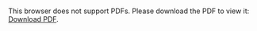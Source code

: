 <object data="christ-in-song/CIS1908pdfs/526.pdf" type="application/pdf" width="100%" height="1024px">
    <embed src="christ-in-song/CIS1908pdfs/526.pdf">
        <p>This browser does not support PDFs. Please download the PDF to view it: <a href="christ-in-song/CIS1908pdfs/526.pdf">Download PDF</a>.</p>
    </embed>
</object>
